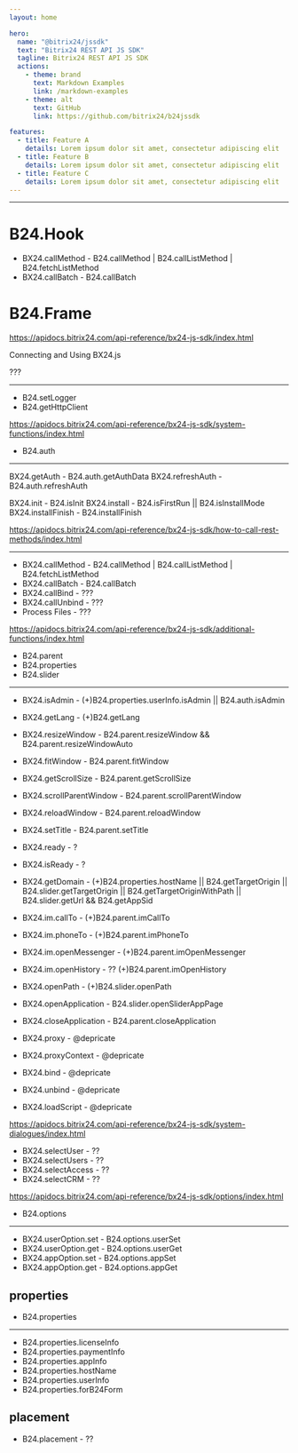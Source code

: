 ```yaml
---
layout: home

hero:
  name: "@bitrix24/jssdk"
  text: "Bitrix24 REST API JS SDK"
  tagline: Bitrix24 REST API JS SDK
  actions:
    - theme: brand
      text: Markdown Examples
      link: /markdown-examples
    - theme: alt
      text: GitHub
      link: https://github.com/bitrix24/b24jssdk

features:
  - title: Feature A
    details: Lorem ipsum dolor sit amet, consectetur adipiscing elit
  - title: Feature B
    details: Lorem ipsum dolor sit amet, consectetur adipiscing elit
  - title: Feature C
    details: Lorem ipsum dolor sit amet, consectetur adipiscing elit
---
```


---

# B24.Hook
- BX24.callMethod - B24.callMethod | B24.callListMethod | B24.fetchListMethod
- BX24.callBatch - B24.callBatch

# B24.Frame

https://apidocs.bitrix24.com/api-reference/bx24-js-sdk/index.html

Connecting and Using BX24.js

???

---

- B24.setLogger
- B24.getHttpClient

https://apidocs.bitrix24.com/api-reference/bx24-js-sdk/system-functions/index.html
- B24.auth

---

BX24.getAuth - B24.auth.getAuthData
BX24.refreshAuth - B24.auth.refreshAuth

BX24.init - B24.isInit
BX24.install - B24.isFirstRun || B24.isInstallMode
BX24.installFinish - B24.installFinish

https://apidocs.bitrix24.com/api-reference/bx24-js-sdk/how-to-call-rest-methods/index.html

---

- BX24.callMethod - B24.callMethod | B24.callListMethod | B24.fetchListMethod
- BX24.callBatch - B24.callBatch
- BX24.callBind - ???
- BX24.callUnbind - ???
- Process Files - ???

https://apidocs.bitrix24.com/api-reference/bx24-js-sdk/additional-functions/index.html
- B24.parent
- B24.properties
- B24.slider

---

- BX24.isAdmin - (+)B24.properties.userInfo.isAdmin || B24.auth.isAdmin
- BX24.getLang - (+)B24.getLang
- BX24.resizeWindow - B24.parent.resizeWindow && B24.parent.resizeWindowAuto
- BX24.fitWindow - B24.parent.fitWindow
- BX24.getScrollSize - B24.parent.getScrollSize
- BX24.scrollParentWindow - B24.parent.scrollParentWindow
- BX24.reloadWindow - B24.parent.reloadWindow
- BX24.setTitle - B24.parent.setTitle
- BX24.ready - ?
- BX24.isReady - ?
- BX24.getDomain - (+)B24.properties.hostName || B24.getTargetOrigin || B24.slider.getTargetOrigin || B24.getTargetOriginWithPath || B24.slider.getUrl  && B24.getAppSid
- BX24.im.callTo - (+)B24.parent.imCallTo
- BX24.im.phoneTo - (+)B24.parent.imPhoneTo
- BX24.im.openMessenger - (+)B24.parent.imOpenMessenger
- BX24.im.openHistory - ?? (+)B24.parent.imOpenHistory
- BX24.openPath - (+)B24.slider.openPath
- BX24.openApplication - B24.slider.openSliderAppPage
- BX24.closeApplication - B24.parent.closeApplication

- BX24.proxy - @depricate
- BX24.proxyContext - @depricate
- BX24.bind - @depricate
- BX24.unbind - @depricate
- BX24.loadScript - @depricate

https://apidocs.bitrix24.com/api-reference/bx24-js-sdk/system-dialogues/index.html
- BX24.selectUser - ??
- BX24.selectUsers - ??
- BX24.selectAccess - ??
- BX24.selectCRM - ??

https://apidocs.bitrix24.com/api-reference/bx24-js-sdk/options/index.html
- B24.options

---

- BX24.userOption.set - B24.options.userSet
- BX24.userOption.get - B24.options.userGet
- BX24.appOption.set - B24.options.appSet
- BX24.appOption.get - B24.options.appGet

## properties
- B24.properties

---

- B24.properties.licenseInfo
- B24.properties.paymentInfo
- B24.properties.appInfo
- B24.properties.hostName
- B24.properties.userInfo
- B24.properties.forB24Form

## placement
- B24.placement - ??